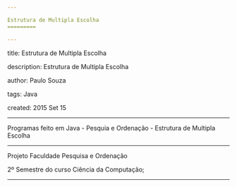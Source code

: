 ```yaml
---

Estrutura de Multipla Escolha
=========

---
```

title: Estrutura de Multipla Escolha

description: Estrutura de Multipla Escolha

author: Paulo Souza

tags: Java

created:  2015 Set 15

---

Programas feito em Java - Pesquia e Ordenação - Estrutura de Multipla Escolha

---

Projeto Faculdade Pesquisa e Ordenação

2º Semestre do curso Ciência da Computação;

---
